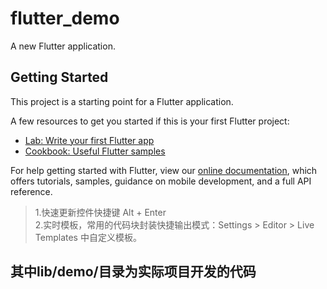 # flutter_demo

A new Flutter application.

## Getting Started

This project is a starting point for a Flutter application.

A few resources to get you started if this is your first Flutter project:

- [Lab: Write your first Flutter app](https://flutter.io/docs/get-started/codelab)
- [Cookbook: Useful Flutter samples](https://flutter.io/docs/cookbook)

For help getting started with Flutter, view our 
[online documentation](https://flutter.io/docs), which offers tutorials, 
samples, guidance on mobile development, and a full API reference.  

> 1.快速更新控件快捷键 Alt + Enter  
> 2.实时模板，常用的代码块封装快捷输出模式：Settings > Editor > Live Templates 中自定义模板。   

##  其中lib/demo/目录为实际项目开发的代码
